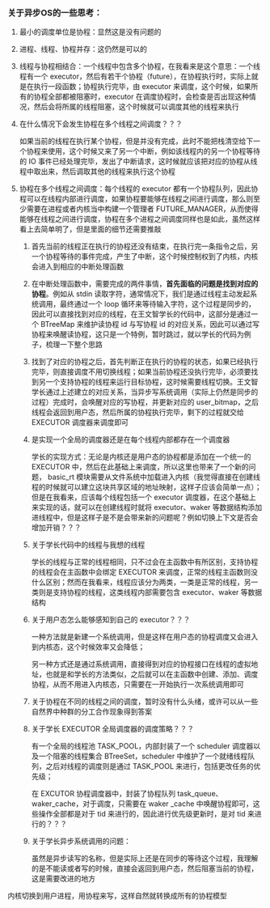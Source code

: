 ### 关于异步OS的一些思考：

1. 最小的调度单位是协程：显然这是没有问题的

2. 进程、线程、协程并存：这仍然是可以的

3. 线程与协程相结合：一个线程中包含多个协程，在我看来是这个意思：一个线程有一个 executor，然后有若干个协程（future），在协程执行时，实际上就是在执行一段函数；协程执行完毕，由 executor 来调度，这个时候，如果所有的协程全部都被阻塞时，executor 在调度协程时，会检查是否出现这种情况，然后会将所属的线程阻塞，这个时候就可以调度其他的线程来执行

4. 在什么情况下会发生协程在多个线程之间调度？？？

    如果当前的线程在执行某个协程，但是并没有完成，此时不能把栈清空给下一个协程来使用，这个时候又来了另一个中断，例如该线程内的另一个协程等待的 IO 事件已经处理完毕，发出了中断请求，这时候就应该把对应的协程从线程中取出来，然后调取其他的线程来执行这个协程

5. 协程在多个线程之间调度：每个线程的 executor 都有一个协程队列，因此协程可以在线程内部进行调度，如果协程要能够在线程之间进行调度，那么则至少需要在进程或者内核当中构建一个管理者 FUTURE_MANAGER，从而使得能够在线程之间进行调度，协程在多个进程之间调度同样也是如此，虽然这样看上去简单明了，但是里面的细节还需要推敲

    1. 首先当前的线程正在执行的协程还没有结束，在执行完一条指令之后，另一个协程等待的事件完成，产生了中断，这个时候控制权到了内核，内核会进入到相应的中断处理函数

    2. 在中断处理函数中，需要完成的两件事情，**首先面临的问题是找到对应的协程**。例如从 stdin 读取字符，通常情况下，我们是通过线程主动发起系统调用，最终通过一个 loop 循环来等待输入字符，这个过程是同步的，因此可以直接找到对应的线程，在王文智学长的代码中，这部分是通过一个 BTreeMap 来维护读协程 id 与写协程 id 的对应关系，因此可以通过写协程来唤醒读协程，这只是一个特例，暂时跳过，就以学长的代码为例子，梳理一下整个思路

    3. 找到了对应的协程之后，首先判断正在执行的协程的状态，如果已经执行完毕，则直接调度不用切换线程；如果当前协程还没执行完毕，必须要找到另一个支持协程的线程来运行目标协程，这时候需要线程切换。王文智学长通过上述建立的对应关系，当异步写系统调用（实际上仍然是同步的过程）完成时，会唤醒对应的写协程，并更新对应的 user_bitmap，之后线程会返回到用户态，然后所属的协程执行完毕，剩下的过程就交给 EXECUTOR 调度器来调度即可

    4. 是实现一个全局的调度器还是在每个线程内部都存在一个调度器

        学长的实现方式：无论是内核还是用户态的协程都是添加在一个统一的 EXECUTOR 中，然后在此基础上来调度，所以这里也带来了一个新的问题， basic_rt 模块需要从文件系统中加载进入内核（我觉得直接在创建线程的时候就可以建立这块共享区域的地址映射，这样子应该会简单一点）；但是在我看来，应该每个线程包括一个 executor 调度器，在这个基础上来实现的话，就可以在创建线程时就将 executor、waker 等数据结构添加进线程中，但是这样子是不是会带来新的问题呢？例如切换上下文是否会增加开销？？？

    5. 关于学长代码中的线程与我想的线程

        学长的线程与正常的线程相同，只不过会在主函数中有所区别，支持协程的线程会在主函数中会绑定 EXECUTOR 来调度，正常的线程主函数则没什么区别；然而在我看来，线程应该分为两类，一类是正常的线程，另一类则是支持协程的线程，这类线程内部需要包含 executor、waker 等数据结构

    6. 关于用户态怎么能够感知到自己的 executor？？？

        一种方法就是新建一个系统调用，但是这样在用户态的协程调度又会进入到内核态，这个时候效率又会降低；

        另一种方式还是通过系统调用，直接得到对应的协程接口在线程的虚拟地址，也就是和学长的方法类似，之后就可以在主函数中创建、添加、调度协程，从而不用进入内核态，只需要在一开始执行一次系统调用即可

    7. 关于协程在不同的线程之间的调度，暂时没有什么头绪，或许可以从一些自然界中种群的分工合作现象得到答案

    8. 关于学长 EXECUTOR 全局调度器的调度策略？？？

        有一个全局的线程池 TASK_POOL，内部封装了一个 scheduler 调度器以及一个阻塞的线程集合 BTreeSet，scheduler 中维护了一个就绪线程队列，之后对线程的调度则是通过 TASK_POOL 来进行，包括更改任务的优先级；

        在 EXCUTOR 协程调度器中，封装了协程队列 task_queue、waker_cache，对于调度，只需要在 waker _cache 中唤醒协程即可，这些操作全部都是对于 tid 来进行的，因此进行优先级更新时，是对 tid 来进行的？？？
    
    9. 关于学长异步系统调用的问题：
    
        虽然是异步读写的名称，但是实际上还是在同步的等待这个过程，我理解的是不能读或者写的时候，直接会返回到用户态，然后阻塞当前的协程，这是需要改进的地方





内核切换到用户进程，用协程来写，这样自然就转换成所有的协程模型